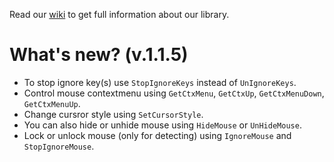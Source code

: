 Read our [wiki](https://github.com/NabokStudio/InputJS/wiki "InputJS Wiki") to get full information about our library.

# What's new? (v.1.1.5)
* To stop ignore key(s) use `StopIgnoreKeys` instead of `UnIgnoreKeys`.
* Control mouse contextmenu using `GetCtxMenu`, `GetCtxUp`, `GetCtxMenuDown`, `GetCtxMenuUp`.
* Change cursror style using `SetCursorStyle`. 
* You can also hide or unhide mouse using `HideMouse` or `UnHideMouse`.
* Lock or unlock mouse (only for detecting) using `IgnoreMouse` and `StopIgnoreMouse`.
